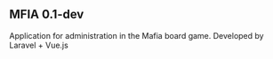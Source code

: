 ## MFIA 0.1-dev

Application for administration in the Mafia board game.
Developed by Laravel + Vue.js

[comment]: <> (<p align="center"><a href="https://laravel.com" target="_blank"><img src="https://raw.githubusercontent.com/laravel/art/master/logo-lockup/5%20SVG/2%20CMYK/1%20Full%20Color/laravel-logolockup-cmyk-red.svg" width="400"></a></p>)

[comment]: <> (<p align="center">)

[comment]: <> (<a href="https://travis-ci.org/laravel/framework"><img src="https://travis-ci.org/laravel/framework.svg" alt="Build Status"></a>)

[comment]: <> (<a href="https://packagist.org/packages/laravel/framework"><img src="https://img.shields.io/packagist/dt/laravel/framework" alt="Total Downloads"></a>)

[comment]: <> (<a href="https://packagist.org/packages/laravel/framework"><img src="https://img.shields.io/packagist/v/laravel/framework" alt="Latest Stable Version"></a>)

[comment]: <> (<a href="https://packagist.org/packages/laravel/framework"><img src="https://img.shields.io/packagist/l/laravel/framework" alt="License"></a>)

[comment]: <> (</p>)

[comment]: <> (## About Laravel)

[comment]: <> (Laravel is a web application framework with expressive, elegant syntax. We believe development must be an enjoyable and creative experience to be truly fulfilling. Laravel takes the pain out of development by easing common tasks used in many web projects, such as:)

[comment]: <> (- [Simple, fast routing engine]&#40;https://laravel.com/docs/routing&#41;.)

[comment]: <> (- [Powerful dependency injection container]&#40;https://laravel.com/docs/container&#41;.)

[comment]: <> (- Multiple back-ends for [session]&#40;https://laravel.com/docs/session&#41; and [cache]&#40;https://laravel.com/docs/cache&#41; storage.)

[comment]: <> (- Expressive, intuitive [database ORM]&#40;https://laravel.com/docs/eloquent&#41;.)

[comment]: <> (- Database agnostic [schema migrations]&#40;https://laravel.com/docs/migrations&#41;.)

[comment]: <> (- [Robust background job processing]&#40;https://laravel.com/docs/queues&#41;.)

[comment]: <> (- [Real-time event broadcasting]&#40;https://laravel.com/docs/broadcasting&#41;.)

[comment]: <> (Laravel is accessible, powerful, and provides tools required for large, robust applications.)

[comment]: <> (## Learning Laravel)

[comment]: <> (Laravel has the most extensive and thorough [documentation]&#40;https://laravel.com/docs&#41; and video tutorial library of all modern web application frameworks, making it a breeze to get started with the framework.)

[comment]: <> (If you don't feel like reading, [Laracasts]&#40;https://laracasts.com&#41; can help. Laracasts contains over 1500 video tutorials on a range of topics including Laravel, modern PHP, unit testing, and JavaScript. Boost your skills by digging into our comprehensive video library.)

[comment]: <> (## Laravel Sponsors)

[comment]: <> (We would like to extend our thanks to the following sponsors for funding Laravel development. If you are interested in becoming a sponsor, please visit the Laravel [Patreon page]&#40;https://patreon.com/taylorotwell&#41;.)

[comment]: <> (### Premium Partners)

[comment]: <> (- **[Vehikl]&#40;https://vehikl.com/&#41;**)

[comment]: <> (- **[Tighten Co.]&#40;https://tighten.co&#41;**)

[comment]: <> (- **[Kirschbaum Development Group]&#40;https://kirschbaumdevelopment.com&#41;**)

[comment]: <> (- **[64 Robots]&#40;https://64robots.com&#41;**)

[comment]: <> (- **[Cubet Techno Labs]&#40;https://cubettech.com&#41;**)

[comment]: <> (- **[Cyber-Duck]&#40;https://cyber-duck.co.uk&#41;**)

[comment]: <> (- **[Many]&#40;https://www.many.co.uk&#41;**)

[comment]: <> (- **[Webdock, Fast VPS Hosting]&#40;https://www.webdock.io/en&#41;**)

[comment]: <> (- **[DevSquad]&#40;https://devsquad.com&#41;**)

[comment]: <> (- **[Curotec]&#40;https://www.curotec.com/&#41;**)

[comment]: <> (- **[OP.GG]&#40;https://op.gg&#41;**)

[comment]: <> (## Contributing)

[comment]: <> (Thank you for considering contributing to the Laravel framework! The contribution guide can be found in the [Laravel documentation]&#40;https://laravel.com/docs/contributions&#41;.)

[comment]: <> (## Code of Conduct)

[comment]: <> (In order to ensure that the Laravel community is welcoming to all, please review and abide by the [Code of Conduct]&#40;https://laravel.com/docs/contributions#code-of-conduct&#41;.)

[comment]: <> (## Security Vulnerabilities)

[comment]: <> (If you discover a security vulnerability within Laravel, please send an e-mail to Taylor Otwell via [taylor@laravel.com]&#40;mailto:taylor@laravel.com&#41;. All security vulnerabilities will be promptly addressed.)

[comment]: <> (## License)

[comment]: <> (The Laravel framework is open-sourced software licensed under the [MIT license]&#40;https://opensource.org/licenses/MIT&#41;.)
